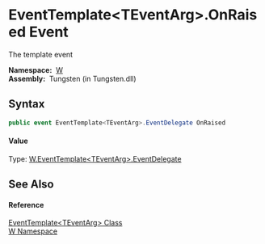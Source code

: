 EventTemplate&lt;TEventArg>.OnRaised Event
==========================================
   The template event

  **Namespace:**  [W][1]  
  **Assembly:**  Tungsten (in Tungsten.dll)

Syntax
------

```csharp
public event EventTemplate<TEventArg>.EventDelegate OnRaised
```

#### Value
Type: [W.EventTemplate&lt;TEventArg>.EventDelegate][2]

See Also
--------

#### Reference
[EventTemplate&lt;TEventArg> Class][3]  
[W Namespace][1]  

[1]: ../README.md
[2]: ../EventTemplate_1_EventDelegate/README.md
[3]: README.md
